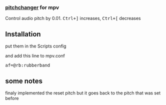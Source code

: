 ### [pitchchanger](./pitchchanger.lua) for mpv

Control audio pitch by 0.01.
<kbd>Ctrl+]</kbd> increases,
<kbd>Ctrl+[</kbd> decreases 


## Installation

put them in the Scripts config

and add this line to mpv.conf

<kbd>af=@rb:rubberband</kbd>

## some notes
finaly implemented the reset pitch
but it goes back to the pitch that was set before
